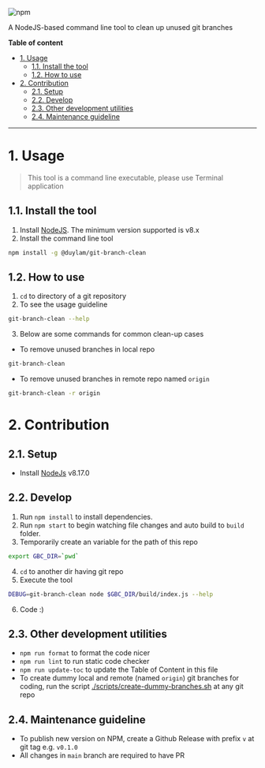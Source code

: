 ![npm](https://img.shields.io/npm/v/@duylam/git-branch-clean)

A NodeJS-based command line tool to clean up unused git branches

**Table of content**

<!-- toc -->

- [1. Usage](#1-usage)
  * [1.1. Install the tool](#11-install-the-tool)
  * [1.2. How to use](#12-how-to-use)
- [2. Contribution](#2-contribution)
  * [2.1. Setup](#21-setup)
  * [2.2. Develop](#22-develop)
  * [2.3. Other development utilities](#23-other-development-utilities)
  * [2.4. Maintenance guideline](#24-maintenance-guideline)

<!-- tocstop -->

---

# 1. Usage

> This tool is a command line executable, please use Terminal application

## 1.1. Install the tool

1. Install [NodeJS](https://nodejs.org/en/download/). The minimum version supported is v8.x
1. Install the command line tool

```bash
npm install -g @duylam/git-branch-clean
```

## 1.2. How to use

1. `cd` to directory of a git repository
1. To see the usage guideline

```bash
git-branch-clean --help
```

3. Below are some commands for common clean-up cases

- To remove unused branches in local repo

```bash
git-branch-clean
```

- To remove unused branches in remote repo named `origin` 

```bash
git-branch-clean -r origin
```

# 2. Contribution

## 2.1. Setup

- Install [NodeJs](https://nodejs.org/en/download/) v8.17.0

## 2.2. Develop

1. Run `npm install` to install dependencies.
1. Run `npm start` to begin watching file changes and auto build to `build` folder.
1. Temporarily create an variable for the path of this repo

```bash
export GBC_DIR=`pwd`
```

4. `cd` to another dir having git repo
1. Execute the tool

```bash
DEBUG=git-branch-clean node $GBC_DIR/build/index.js --help
```

6. Code :)

## 2.3. Other development utilities

- `npm run format` to format the code nicer
- `npm run lint` to run static code checker
- `npm run update-toc` to update the Table of Content in this file
- To create dummy local and remote (named `origin`) git branches for coding, run the script [./scripts/create-dummy-branches.sh](./scripts/create-dummy-branches.sh) at any git repo

## 2.4. Maintenance guideline

- To publish new version on NPM, create a Github Release with prefix `v` at git tag e.g. `v0.1.0`
- All changes in `main` branch are required to have PR
